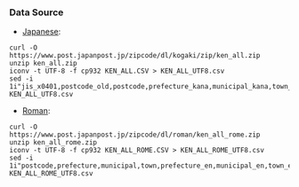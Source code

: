 ### Data Source
- [Japanese](https://www.post.japanpost.jp/zipcode/dl/kogaki-zip.html):
```console
curl -O https://www.post.japanpost.jp/zipcode/dl/kogaki/zip/ken_all.zip
unzip ken_all.zip
iconv -t UTF-8 -f cp932 KEN_ALL.CSV > KEN_ALL_UTF8.csv
sed -i 1i"jis_x0401,postcode_old,postcode,prefecture_kana,municipal_kana,town_kana,prefecture,municipal,town,has_multi_postcode,has_chome,shared_postcode,updated,updated_reason" KEN_ALL_UTF8.csv
```

- [Roman](https://www.post.japanpost.jp/zipcode/dl/roman-zip.html):

```console
curl -O https://www.post.japanpost.jp/zipcode/dl/roman/ken_all_rome.zip
unzip ken_all_rome.zip
iconv -t UTF-8 -f cp932 KEN_ALL_ROME.CSV > KEN_ALL_ROME_UTF8.csv
sed -i 1i"postcode,prefecture,municipal,town,prefecture_en,municipal_en,town_en" KEN_ALL_ROME_UTF8.csv
```

